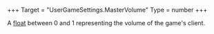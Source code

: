 +++
Target = "UserGameSettings.MasterVolume"
Type = number
+++

A [float](https://wiki.roblox.com/index.php?title=Float) between 0 and 1 representing the volume of the game's client.